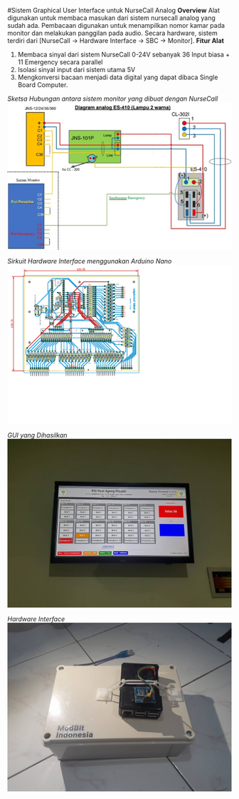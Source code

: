 #Sistem Graphical User Interface untuk NurseCall Analog 
**Overview**
 Alat digunakan untuk membaca masukan dari sistem nursecall analog yang sudah ada. Pembacaan digunakan untuk menampilkan nomor kamar pada monitor dan melakukan panggilan pada audio. Secara hardware, sistem terdiri dari [NurseCall -> Hardware Interface -> SBC -> Monitor].
**Fitur Alat**

1. Membaca sinyal dari sistem NurseCall 0-24V sebanyak 36 Input biasa + 11 Emergency secara parallel
2. Isolasi sinyal input dari sistem utama 5V
3. Mengkonversi bacaan menjadi data digital yang dapat dibaca Single Board Computer.

*Sketsa Hubungan antara sistem monitor yang dibuat dengan NurseCall*
![Sketsa](https://github.com/mrproffirman/Portofolio/blob/main/NurseCall/img/Sketsa.jpg)

*Sirkuit Hardware Interface menggunakan Arduino Nano*
![Sirkuit](https://github.com/mrproffirman/Portofolio/blob/main/NurseCall/img/Circuit_Serial_3_color.png)

*GUI yang Dihasilkan*
![GUI](https://github.com/mrproffirman/Portofolio/blob/main/NurseCall/img/GUI.jpg)

*Hardware Interface*
![Hardware_Interface](https://github.com/mrproffirman/Portofolio/blob/main/NurseCall/img/Hardware%2BSBC.jpg)
